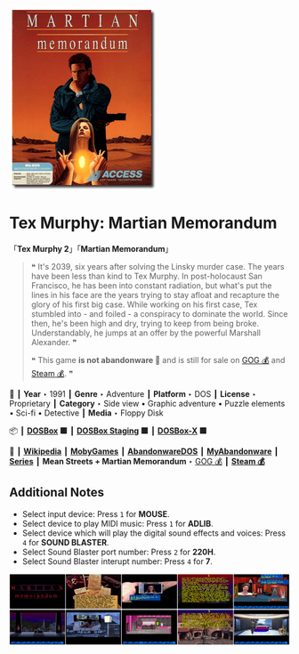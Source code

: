 ![](Thumbnail.png "application-thumbnail")

# Tex Murphy: Martian Memorandum

「**Tex Murphy 2**」「**Martian Memorandum**」

> ❝ It's 2039, six years after solving the Linsky murder case. The years have been less than kind to Tex Murphy. In post-holocaust San Francisco, he has been into constant radiation, but what's put the lines in his face are the years trying to stay afloat and recapture the glory of his first big case. While working on his first case, Tex stumbled into - and foiled - a conspiracy to dominate the world. Since then, he's been high and dry, trying to keep from being broke. Understandably, he jumps at an offer by the powerful Marshall Alexander. ❞
>
> ❝ This game **is not abandonware 🚫** and is still for sale on [GOG 💰](https://www.gog.com/en/game/tex_murphy_1_2) and [Steam 💰](https://store.steampowered.com/app/302340/Tex_Murphy_Martian_Memorandum/). ❞
>

📌 ┃ **Year** ‣ 1991 ┃ **Genre** ‣ Adventure ┃ **Platform** ‣ DOS ┃ **License** ‣ Proprietary ┃ **Category** ‣ Side view • Graphic adventure • Puzzle elements • Sci-fi • Detective ┃ **Media** ‣ Floppy Disk 

📦 ┃ **[DOSBox](https://www.dosbox.com/) 🟩** ┃ **[DOSBox Staging](https://dosbox-staging.github.io/) 🟩** ┃ **[DOSBox-X](https://dosbox-x.com/) 🟩** 

📎 ┃ **[Wikipedia](https://en.wikipedia.org/wiki/Martian_Memorandum)** ┃ **[MobyGames](https://www.mobygames.com/game/222/martian-memorandum/)** ┃ **[AbandonwareDOS](https://www.abandonwaredos.com/abandonware-game.php?abandonware=Martian+Memorandum&gid=1514)** ┃ **[MyAbandonware](https://www.myabandonware.com/game/martian-memorandum-17c)** ┃ **[Series](https://en.wikipedia.org/wiki/Tex_Murphy)** ┃ **Mean Streets + Martian Memorandum** ‣ [GOG 💰](https://www.gog.com/en/game/tex_murphy_1_2) ┃ **[Steam 💰](https://store.steampowered.com/app/302340/Tex_Murphy_Martian_Memorandum/)** 

## Additional Notes
- Select input device: Press `1` for **MOUSE**.
- Select device to play MIDI music: Press `1` for **ADLIB**.
- Select device which will play the digital sound effects and voices: Press `4` for **SOUND BLASTER**.
- Select Sound Blaster port number: Press `2` for **220H**.
- Select Sound Blaster interupt number: Press `4` for **7**.

![](Montage.png "Tex Murphy: Martian Memorandum")

